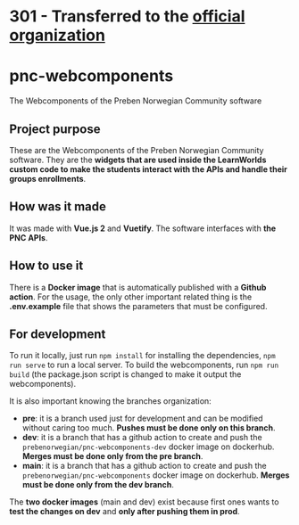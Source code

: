 # 301 - Transferred to the [official organization](https://github.com/Preben-Norwegian-Community)

# pnc-webcomponents
The Webcomponents of the Preben Norwegian Community software

## Project purpose

These are the Webcomponents of the Preben Norwegian Community software. They are the **widgets that are used inside the LearnWorlds custom code to make the students interact with the APIs and handle their groups enrollments**.

## How was it made

It was made with **Vue.js 2** and **Vuetify**. The software interfaces with **the PNC APIs**.

## How to use it

There is a **Docker image** that is automatically published with a **Github action**. For the usage, the only other important related thing is the **.env.example** file that shows the parameters that must be configured.

## For development

To run it locally, just run `npm install` for installing the dependencies, `npm run serve` to run a local server. To build the webcomponents, run `npm run build` (the package.json script is changed to make it output the webcomponents).

It is also important knowing the branches organization:
- __pre__: it is a branch used just for development and can be modified without caring too much. **Pushes must be done only on this branch**.
- __dev__: it is a branch that has a github action to create and push the `prebenorwegian/pnc-webcomponents-dev` docker image on dockerhub. **Merges must be done only from the pre branch**.
- __main__: it is a branch that has a github action to create and push the `prebenorwegian/pnc-webcomponents` docker image on dockerhub. **Merges must be done only from the dev branch**.

The **two docker images** (main and dev) exist because first ones wants to **test the changes on dev** and **only after pushing them in prod**.
